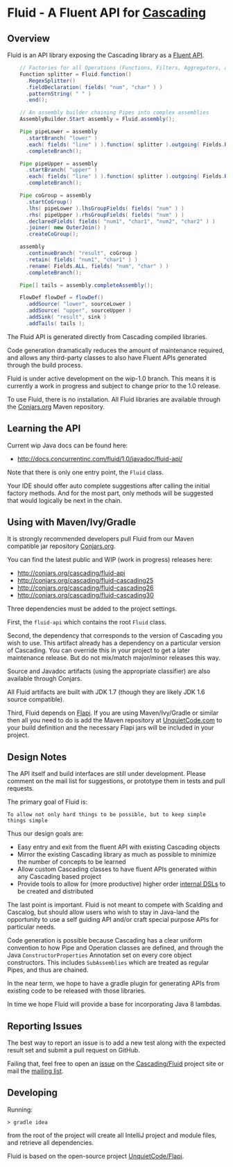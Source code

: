 # Fluid - A Fluent API for [Cascading](http://cascading.org/)

## Overview

Fluid is an API library exposing the Cascading library as a 
[Fluent API](http://en.wikipedia.org/wiki/Fluent_interface).

````java
    // Factories for all Operations (Functions, Filters, Aggregators, and Buffers)
    Function splitter = Fluid.function()
      .RegexSplitter()
      .fieldDeclaration( fields( "num", "char" ) )
      .patternString( " " )
      .end();

    // An assembly builder chaining Pipes into complex assemblies
    AssemblyBuilder.Start assembly = Fluid.assembly();

    Pipe pipeLower = assembly
      .startBranch( "lower" )
      .each( fields( "line" ) ).function( splitter ).outgoing( Fields.RESULTS )
      .completeBranch();

    Pipe pipeUpper = assembly
      .startBranch( "upper" )
      .each( fields( "line" ) ).function( splitter ).outgoing( Fields.RESULTS )
      .completeBranch();

    Pipe coGroup = assembly
      .startCoGroup()
      .lhs( pipeLower ).lhsGroupFields( fields( "num" ) )
      .rhs( pipeUpper ).rhsGroupFields( fields( "num" ) )
      .declaredFields( fields( "num1", "char1", "num2", "char2" ) )
      .joiner( new OuterJoin() )
      .createCoGroup();

    assembly
      .continueBranch( "result", coGroup )
      .retain( fields( "num1", "char1" ) )
      .rename( Fields.ALL, fields( "num", "char" ) )
      .completeBranch();

    Pipe[] tails = assembly.completeAssembly();

    FlowDef flowDef = flowDef()
      .addSource( "lower", sourceLower )
      .addSource( "upper", sourceUpper )
      .addSink( "result", sink )
      .addTails( tails );
```` 

The Fluid API is generated directly from Cascading compiled libraries. 

Code generation dramatically reduces the amount of maintenance required, and allows any third-party classes to also 
have Fluent APIs generated through the build process.
 
Fluid is under active development on the wip-1.0 branch. This means it is currently a work in progress and subject
to change prior to the 1.0 release.

To use Fluid, there is no installation. All Fluid libraries are available through the [Conjars.org](http://conjars.org) 
Maven repository.

## Learning the API

Current wip Java docs can be found here:

  * http://docs.concurrentinc.com/fluid/1.0/javadoc/fluid-api/

Note that there is only one entry point, the `Fluid` class. 

Your IDE should offer auto complete suggestions after calling the initial factory methods. And for the most part,
only methods will be suggested that would logically be next in the chain.

## Using with Maven/Ivy/Gradle

It is strongly recommended developers pull Fluid from our Maven compatible jar repository
[Conjars.org](http://conjars.org).

You can find the latest public and WIP (work in progress) releases here:

*  http://conjars.org/cascading/fluid-api
*  http://conjars.org/cascading/fluid-cascading25
*  http://conjars.org/cascading/fluid-cascading26
*  http://conjars.org/cascading/fluid-cascading30

Three dependencies must be added to the project settings. 

First, the `fluid-api` which contains the root `Fluid` class.

Second, the dependency that corresponds to the version of Cascading you wish to use. This artifact already has a
dependency on a particular version of Cascading. You can override this in your project to get a later maintenance
release. But do not mix/match major/minor releases this way.

Source and Javadoc artifacts (using the appropriate classifier) are also available through Conjars.

All Fluid artifacts are built with JDK 1.7 (though they are likely JDK 1.6 source compatible).

Third, Fluid depends on [Flapi](https://github.com/UnquietCode/Flapi). If you are using Maven/Ivy/Gradle or similar
then all you need to do is add the Maven repository at [UnquietCode.com](http://www.unquietcode.com/maven/releases)
to your build definition and the necessary Flapi jars will be included in your project.

## Design Notes

The API itself and build interfaces are still under development. Please comment on the mail list for suggestions, or 
prototype them in tests and pull requests.

The primary goal of Fluid is: 

    To allow not only hard things to be possible, but to keep simple things simple    
    
Thus our design goals are:
    
 * Easy entry and exit from the fluent API with existing Cascading objects
 * Mirror the existing Cascading library as much as possible to minimize the number of concepts to be learned
 * Allow custom Cascading classes to have fluent APIs generated within any Cascading based project
 * Provide tools to allow for (more productive) higher order 
 [internal DSLs](http://martinfowler.com/bliki/InternalDslStyle.html) to be created and distributed

The last point is important. Fluid is not meant to compete with Scalding and Cascalog, but should allow users 
who wish to stay in Java-land the opportunity to use a self guiding API and/or craft special purpose APIs for particular
needs.

Code generation is possible because Cascading has a clear uniform convention to how Pipe and Operation classes are 
defined, and through the Java `ConstructorProperties` Annotation set on every core object constructors. This 
includes `SubAssemblies` which are treated as regular Pipes, and thus are chained.

In the near term, we hope to have a gradle plugin for generating APIs from existing code to be released with those
libraries.
              
In time we hope Fluid will provide a base for incorporating Java 8 lambdas.              

## Reporting Issues

The best way to report an issue is to add a new test along with the expected result set
and submit a pull request on GitHub.

Failing that, feel free to open an [issue](https://github.com/Cascading/fluid/issues) on the 
[Cascading/Fluid](https://github.com/Cascading/fluid)
project site or mail the [mailing list](https://groups.google.com/forum/?fromgroups#!forum/cascading-user).

## Developing

Running:

    > gradle idea

from the root of the project will create all IntelliJ project and module files, and retrieve all dependencies.

Fluid is based on the open-source project [UnquietCode/Flapi](https://github.com/UnquietCode/Flapi).
